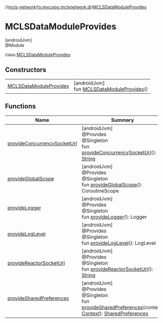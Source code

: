 //[mcls-network](../../../index.md)/[tv.mycujoo.mclsnetwork.di](../index.md)/[MCLSDataModuleProvides](index.md)

# MCLSDataModuleProvides

[androidJvm]\
@Module

class [MCLSDataModuleProvides](index.md)

## Constructors

| | |
|---|---|
| [MCLSDataModuleProvides](-m-c-l-s-data-module-provides.md) | [androidJvm]<br>fun [MCLSDataModuleProvides](-m-c-l-s-data-module-provides.md)() |

## Functions

| Name | Summary |
|---|---|
| [provideConcurrencySocketUrl](provide-concurrency-socket-url.md) | [androidJvm]<br>@Provides<br>@Singleton<br>fun [provideConcurrencySocketUrl](provide-concurrency-socket-url.md)(): [String](https://kotlinlang.org/api/latest/jvm/stdlib/kotlin/-string/index.html) |
| [provideGlobalScope](provide-global-scope.md) | [androidJvm]<br>@Provides<br>@Singleton<br>fun [provideGlobalScope](provide-global-scope.md)(): CoroutineScope |
| [provideLogger](provide-logger.md) | [androidJvm]<br>@Provides<br>@Singleton<br>fun [provideLogger](provide-logger.md)(): Logger |
| [provideLogLevel](provide-log-level.md) | [androidJvm]<br>@Provides<br>@Singleton<br>fun [provideLogLevel](provide-log-level.md)(): LogLevel |
| [provideReactorSocketUrl](provide-reactor-socket-url.md) | [androidJvm]<br>@Provides<br>@Singleton<br>fun [provideReactorSocketUrl](provide-reactor-socket-url.md)(): [String](https://kotlinlang.org/api/latest/jvm/stdlib/kotlin/-string/index.html) |
| [provideSharedPreferences](provide-shared-preferences.md) | [androidJvm]<br>@Provides<br>@Singleton<br>fun [provideSharedPreferences](provide-shared-preferences.md)(context: [Context](https://developer.android.com/reference/kotlin/android/content/Context.html)): [SharedPreferences](https://developer.android.com/reference/kotlin/android/content/SharedPreferences.html) |
